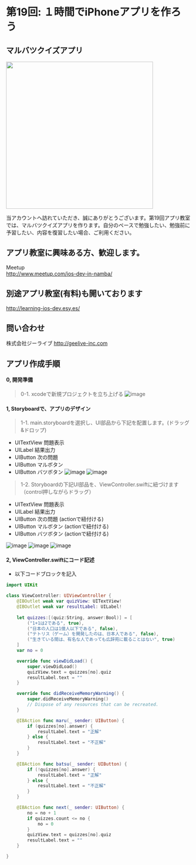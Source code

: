 # 第19回: １時間でiPhoneアプリを作ろう
## マルバツクイズアプリ

<img src=https://github.com/iosClassForBeginner/sampleMaruBatsuQuiz/blob/master/Assets/sample.png width=400px>
  
  当アカウントへ訪れていただき、誠にありがとうございます。第19回アプリ教室では、マルバツクイズアプリを作ります。自分のペースで勉強したい、勉強前に予習したい、内容を復習したい場合、ご利用ください。
  
## アプリ教室に興味ある方、歓迎します。  
  Meetup  
  http://www.meetup.com/ios-dev-in-namba/
  
## 別途アプリ教室(有料)も開いております  
  http://learning-ios-dev.esy.es/  

## 問い合わせ
  株式会社ジーライブ
  http://geelive-inc.com  

## アプリ作成手順

#### 0, 開発準備
> 0-1. xcodeで新規プロジェクトを立ち上げる
![image](https://raw.githubusercontent.com/iosClassForBeginner/XcodeHowToImage/master/Assets/create_new_project.gif)

#### 1, Storyboardで、アプリのデザイン
> 1-1. main.storyboardを選択し、UI部品から下記を配置します。(ドラッグ&ドロップ)
- UITextView 問題表示
- UILabel 結果出力
- UIButton 次の問題
- UIButton マルボタン
- UIButton バツボタン
![image](https://raw.githubusercontent.com/iosClassForBeginner/XcodeHowToImage/master/Assets/set_uilabel.gif)
![image](https://raw.githubusercontent.com/iosClassForBeginner/XcodeHowToImage/master/Assets/set_button.gif)

> 1-2. Storyboardの下記UI部品を、ViewController.swiftに紐づけます（control押しながらドラッグ）
- UITextView 問題表示
- UILabel 結果出力
- UIButton 次の問題 (actionで紐付ける)
- UIButton マルボタン (actionで紐付ける)
- UIButton バツボタン (actionで紐付ける)

![image](https://raw.githubusercontent.com/iosClassForBeginner/XcodeHowToImage/master/Assets/tying_button_action.gif)
![image](https://raw.githubusercontent.com/iosClassForBeginner/XcodeHowToImage/master/Assets/tying_textfield.gif)
![image](https://raw.githubusercontent.com/iosClassForBeginner/XcodeHowToImage/master/Assets/tying_uilabel.gif)

#### 2, ViewController.swiftにコード記述
- 以下コードブロックを記入
  
```Swift
import UIKit

class ViewController: UIViewController {
    @IBOutlet weak var quizView: UITextView!
    @IBOutlet weak var resultLabel: UILabel!
    
    let quizzes:[(quiz:String, answer:Bool)] = [
        ("1+1は2である", true),
        ("日本の人口は1億人以下である", false),
        ("テトリス（ゲーム）を開発したのは、日本人である", false),
        ("生きている間は、有名な人であっても広辞苑に載ることはない", true)
    ]
    var no = 0

    override func viewDidLoad() {
        super.viewDidLoad()
        quizView.text = quizzes[no].quiz
        resultLabel.text = ""
    }

    override func didReceiveMemoryWarning() {
        super.didReceiveMemoryWarning()
        // Dispose of any resources that can be recreated.
    }

    @IBAction func maru(_ sender: UIButton) {
        if (quizzes[no].answer) {
            resultLabel.text = "正解"
        } else {
            resultLabel.text = "不正解"
        }
    }

    @IBAction func batsu(_ sender: UIButton) {
        if (!quizzes[no].answer) {
            resultLabel.text = "正解"
        } else {
            resultLabel.text = "不正解"
        }
    }

    @IBAction func next(_ sender: UIButton) {
        no = no + 1
        if quizzes.count <= no {
            no = 0
        }
        quizView.text = quizzes[no].quiz
        resultLabel.text = ""
    }

}

```

